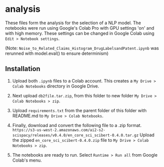 # analysis

These files form the analysis for the selection of a NLP model.  The notebooks were run using Google's Colab Pro with GPU settings 'on' and with high memory.  These settings can be changed in Google Colab using `Edit > Notebook settings`.

(Note: `Noise_to_Related_Claims_Histogram_DrugLabelsandPatent.ipynb` was rerunned with model.eval() to ensure determinism)

## Installation

1. Upload both `.ipynb` files to a Colab account.  This creates a `My Drive > Colab Notebooks` directory in Google Drive.  

2. Next upload `db2file.tar.zip`, from this folder to new folder `My Drive > Colab Notebooks > zip`.

3. Upload `requirements.txt` from the parent folder of this folder with README.md to `My Drive > Colab Notebooks`.

4. Finally, download and convert the following file to a .zip format.
`https://s3-us-west-2.amazonaws.com/ai2-s2-scispacy/releases/v0.4.0/en_core_sci_scibert-0.4.0.tar.gz`
Upload the zipped `en_core_sci_scibert-0.4.0.zip` file to `My Drive > Colab Notebooks > zip`.

5. The notebooks are ready to run.  Select `Runtime > Run all` from Google Colab's menu.